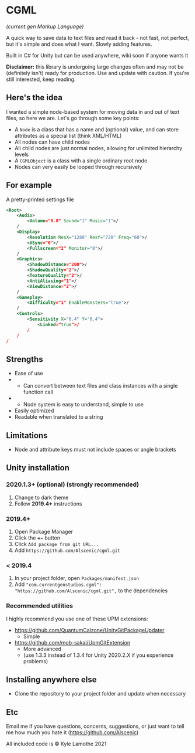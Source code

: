 # CGML
*(current.gen Markup Language)*

A quick way to save data to text files and read it back - not fast, not perfect, but it's simple and does what I want. Slowly adding features.

Built in C# for Unity but can be used anywhere, wiki soon if anyone wants it

**Disclaimer:** this library is undergoing large changes often and may not be (definitely isn't) ready for production. Use and update with caution. If you're still interested, keep reading.

## Here's the idea
I wanted a simple node-based system for moving data in and out of text files, so here we are. Let's go through some key points:
- A `Node` is a class that has a name and (optional) value, and can store attributes as a special list (think XML/HTML)
- All nodes can have child nodes
- All child nodes are just normal nodes, allowing for unlimited hierarchy levels
- A `CGMLObject` is a class with a single ordinary root node
- Nodes can very easily be looped through recursively

## For example
A pretty-printed settings file
```xml
<Root>
	<Audio>
		<Volume="0.8" Sound="1" Music="1">/
	/
	<Display>
		<Resolution ResX="1280" ResY="720" Freq="60">/
		<VSync="0">/
		<Fullscreen="2" Monitor="0">/
	/
	<Graphics>
		<ShadowDistance="200">/
		<ShadowQuality="2">/
		<TextureQuality="2">/
		<AntiAliasing="1">/
		<ViewDistance="2">/
	/
	<Gameplay>
		<Difficulty="1" EnableMonsters="true">/
	/
	<Controls>
		<Sensitivity X="0.4" Y="0.4">
			<Linked="true">/
		/
	/
/
```

## Strengths
- Ease of use
- - Can convert between text files and class instances with a single function call
- - Node system is easy to understand, simple to use
- Easily optimized
- Readable when translated to a string

## Limitations
- Node and attribute keys must not include spaces or angle brackets

## Unity installation
### 2020.1.3+ (optional) (strongly recommended)
1. Change to dark theme
2. Follow **2019.4+** instructions

### 2019.4+
1. Open Package Manager
2. Click the `➕▾` button
3. Click `Add package from git URL...`
4. Add `https://github.com/Alscenic/cgml.git`

### < 2019.4
1. In your project folder, open `Packages/manifest.json`
2. Add `"com.currentgenstudios.cgml": "https://github.com/Alscenic/cgml.git",` to the dependencies

### Recommended utilities
I highly recommend you use one of these UPM extensions:
- https://github.com/QuantumCalzone/UnityGitPackageUpdater
  - Simple
- https://github.com/mob-sakai/UpmGitExtension
  - More advanced
  - (use 1.3.3 instead of 1.3.4 for Unity 2020.2.X if you experience problems)

## Installing anywhere else
- Clone the repository to your project folder and update when necessary

## Etc
Email me if you have questions, concerns, suggestions, or just want to tell me how much you hate it (https://github.com/Alscenic)

All included code is © Kyle Lamothe 2021

